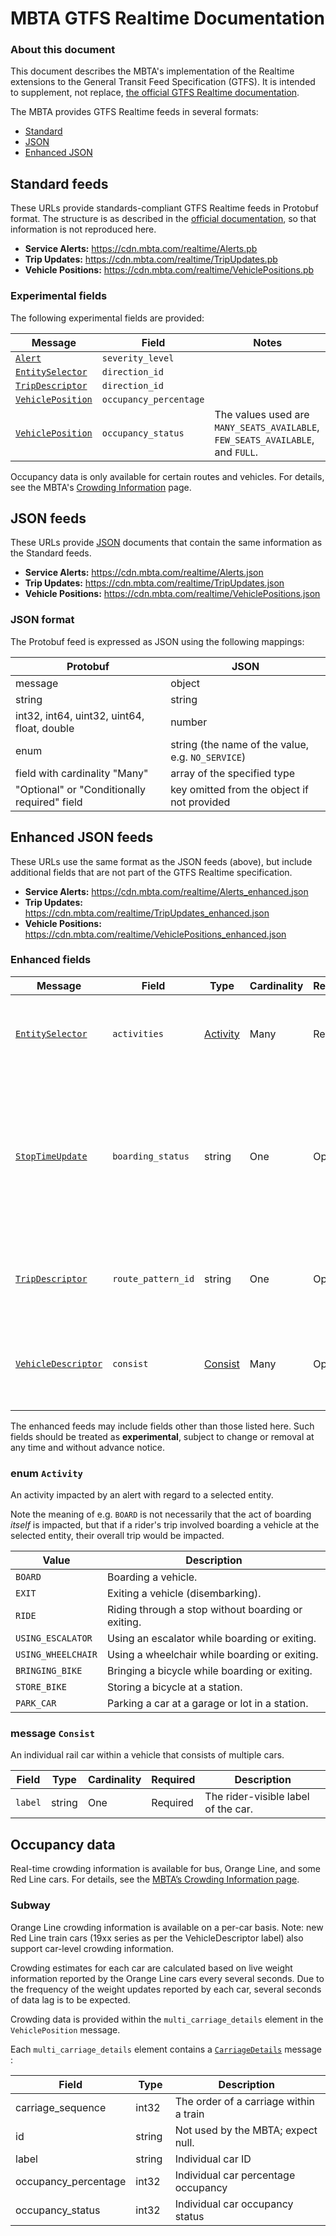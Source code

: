 # MBTA GTFS Realtime Documentation

### About this document

This document describes the MBTA's implementation of the Realtime extensions
to the General Transit Feed Specification (GTFS). It is intended to supplement,
not replace, [the official GTFS Realtime documentation][rt-docs].

The MBTA provides GTFS Realtime feeds in several formats:

* [Standard](#standard-feeds)
* [JSON](#json-feeds)
* [Enhanced JSON](#enhanced-json-feeds)


## Standard feeds

These URLs provide standards-compliant GTFS Realtime feeds in Protobuf format.
The structure is as described in the [official documentation][rt-docs], so that
information is not reproduced here.

* **Service Alerts:** https://cdn.mbta.com/realtime/Alerts.pb
* **Trip Updates:** https://cdn.mbta.com/realtime/TripUpdates.pb
* **Vehicle Positions:** https://cdn.mbta.com/realtime/VehiclePositions.pb

### Experimental fields

The following experimental fields are provided:

Message | Field | Notes
------- | ----- | -----
[`Alert`][ma] | `severity_level` |
[`EntitySelector`][mes] | `direction_id` |
[`TripDescriptor`][mtd] | `direction_id` |
[`VehiclePosition`][mvp] | `occupancy_percentage` |
[`VehiclePosition`][mvp] | `occupancy_status` | The values used are `MANY_SEATS_AVAILABLE`, `FEW_SEATS_AVAILABLE`, and `FULL`.

Occupancy data is only available for certain routes and vehicles. For details,
see the MBTA's [Crowding Information][crowding] page.


## JSON feeds

These URLs provide [JSON](https://www.json.org/) documents that contain the same
information as the Standard feeds.

* **Service Alerts:** https://cdn.mbta.com/realtime/Alerts.json
* **Trip Updates:** https://cdn.mbta.com/realtime/TripUpdates.json
* **Vehicle Positions:** https://cdn.mbta.com/realtime/VehiclePositions.json

### JSON format

The Protobuf feed is expressed as JSON using the following mappings:

Protobuf | JSON
-------- | ----
message | object
string | string
int32, int64, uint32, uint64, float, double | number
enum | string (the name of the value, e.g. `NO_SERVICE`)
field with cardinality "Many" | array of the specified type
"Optional" or "Conditionally required" field | key omitted from the object if not provided


## Enhanced JSON feeds

These URLs use the same format as the JSON feeds (above), but include additional
fields that are not part of the GTFS Realtime specification.

* **Service Alerts:** https://cdn.mbta.com/realtime/Alerts_enhanced.json
* **Trip Updates:** https://cdn.mbta.com/realtime/TripUpdates_enhanced.json
* **Vehicle Positions:** https://cdn.mbta.com/realtime/VehiclePositions_enhanced.json

### Enhanced fields

Message | Field | Type | Cardinality | Required | Description
------- | ----- | ---- | ----------- | -------- | -----------
[`EntitySelector`][mes] | `activities` | [Activity](#enum-activity) | Many | Required | Describes the activities impacted by an alert with regard to the selected entity.
[`StopTimeUpdate`][mstu] | `boarding_status` | string | One | Optional | Describes the boarding status of the stop time as a short English-language string, for example _"On time"_, _"Now boarding"_, or _"Departed"_. Only provided for Commuter Rail trips.
[`TripDescriptor`][mtd] | `route_pattern_id` | string | One | Optional | Indicates the route pattern the described trip belongs to (from [route_patterns.txt](gtfs.md#route_patternstxt) in GTFS).
[`VehicleDescriptor`][mvd] | `consist` | [Consist](#message-consist) | Many | Optional | Information about the individual rail cars that make up the vehicle. Only provided for subway and light rail vehicles.

The enhanced feeds may include fields other than those listed here. Such fields
should be treated as **experimental**, subject to change or removal at any time
and without advance notice.

### enum `Activity`

An activity impacted by an alert with regard to a selected entity.

Note the meaning of e.g. `BOARD` is not necessarily that the act of boarding
_itself_ is impacted, but that if a rider's trip involved boarding a vehicle at
the selected entity, their overall trip would be impacted.

Value | Description
----- | -----------
`BOARD` | Boarding a vehicle.
`EXIT` | Exiting a vehicle (disembarking).
`RIDE` | Riding through a stop without boarding or exiting.
`USING_ESCALATOR` | Using an escalator while boarding or exiting.
`USING_WHEELCHAIR` | Using a wheelchair while boarding or exiting.
`BRINGING_BIKE` | Bringing a bicycle while boarding or exiting.
`STORE_BIKE` | Storing a bicycle at a station.
`PARK_CAR` | Parking a car at a garage or lot in a station.

### message `Consist`

An individual rail car within a vehicle that consists of multiple cars.

Field | Type | Cardinality | Required | Description
----- | ---- | ----------- | -------- | -----------
`label` | string | One | Required | The rider-visible label of the car.

## Occupancy data 

Real-time crowding information is available for bus, Orange Line, and some Red Line cars. For details, see the [MBTA’s Crowding Information page][crowding].

### Subway 

Orange Line crowding information is available on a per-car basis. Note: new Red Line train cars (19xx series as per the VehicleDescriptor label) also support car-level crowding information.

Crowding estimates for each car are calculated based on live weight information reported by the Orange Line cars every several seconds. Due to the frequency of the weight updates reported by each car, several seconds of data lag is to be expected.

Crowding data is provided within the `multi_carriage_details` element in the `VehiclePosition` message.

Each `multi_carriage_details` element contains a [`CarriageDetails`](https://gtfs.org/realtime/reference/#message-CarriageDetails) message :

| Field                | Type    | Description                             |
| -------------------- | ------- | --------------------------------------- |
| carriage_sequence    | int32   | The order of a carriage within a train  |
| id                   | string  | Not used by the MBTA; expect null.      |
| label                | string  | Individual car ID                       |
| occupancy_percentage | int32   | Individual car percentage occupancy     |
| occupancy_status     | int32   | Individual car occupancy status         |

[rt-docs]: https://github.com/google/transit/tree/master/gtfs
[crowding]: https://www.mbta.com/projects/crowding-information-riders
[ma]: https://github.com/google/transit/blob/master/gtfs-realtime/spec/en/reference.md#message-alert
[mes]: https://github.com/google/transit/blob/master/gtfs-realtime/spec/en/reference.md#message-entityselector
[mstu]: https://github.com/google/transit/blob/master/gtfs-realtime/spec/en/reference.md#message-stoptimeupdate
[mtd]: https://github.com/google/transit/blob/master/gtfs-realtime/spec/en/reference.md#message-tripdescriptor
[mvd]: https://github.com/google/transit/blob/master/gtfs-realtime/spec/en/reference.md#message-vehicledescriptor
[mvp]: https://github.com/google/transit/blob/master/gtfs-realtime/spec/en/reference.md#message-vehicleposition
